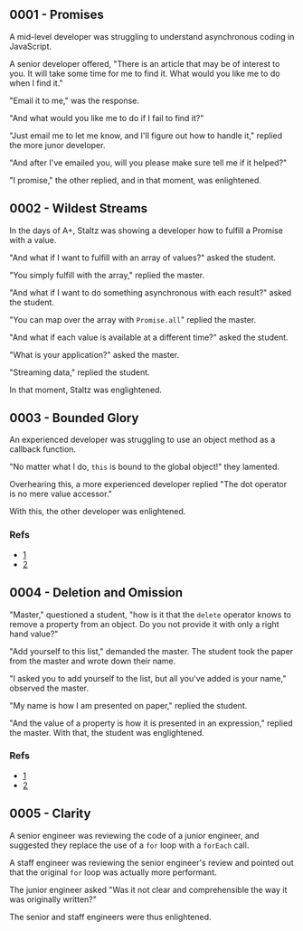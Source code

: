 
## 0001 - Promises

A mid-level developer was struggling to understand asynchronous coding in JavaScript.

A senior developer offered, "There is an article that may be of interest to you. It will take some time for me to find it. What would you like me to do when I find it."

"Email it to me," was the response.

"And what would you like me to do if I fail to find it?"

"Just email me to let me know, and I'll figure out how to handle it," replied the more junor developer.

"And after I've emailed you, will you please make sure tell me if it helped?"

"I promise," the other replied, and in that moment, was enlightened.

## 0002 - Wildest Streams

In the days of A+, Staltz was showing a developer how to fulfill a Promise with a value.

"And what if I want to fulfill with an array of values?" asked the student.

"You simply fulfill with the array," replied the master.

"And what if I want to do something asynchronous with each result?" asked the student.

"You can map over the array with `Promise.all`" replied the master.

"And what if each value is available at a different time?" asked the student.

"What is your application?" asked the master.

"Streaming data," replied the student.

In that moment, Staltz was englightened.

## 0003 - Bounded Glory

An experienced developer was struggling to use an object method as a callback function.

"No matter what I do, `this` is bound to the global object!" they lamented.

Overhearing this, a more experienced developer replied "The dot operator is no mere value accessor."

With this, the other developer was enlightened.

### Refs

* [1](https://www.ecma-international.org/ecma-262/6.0/#sec-function-calls)
* [2](https://www.ecma-international.org/ecma-262/6.0/#sec-property-accessors)

## 0004 - Deletion and Omission

"Master," questioned a student, "how is it that the `delete` operator knows to remove a property from an object. Do you not provide it with only a right hand value?"

"Add yourself to this list," demanded the master. The student took the paper from the master and wrote down their name.

"I asked you to add yourself to the list, but all you've added is your name," observed the master.

"My name is how I am presented on paper," replied the student.

"And the value of a property is how it is presented in an expression," replied the master. With that, the student was englightened.

### Refs

* [1](https://www.ecma-international.org/ecma-262/6.0/#sec-property-accessors)
* [2](https://www.ecma-international.org/ecma-262/6.0/#sec-delete-operator)

## 0005 - Clarity

A senior engineer was reviewing the code of a junior engineer, and suggested they replace the use of a `for` loop with a `forEach` call.

A staff engineer was reviewing the senior engineer's review and pointed out that the original `for` loop was actually more performant.

The junior engineer asked "Was it not clear and comprehensible the way it was originally written?"

The senior and staff engineers were thus enlightened.
